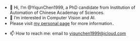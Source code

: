 - 👋 Hi, I’m @YiqunChen1999, a PhD candidate from Institution of Automation of Chinese Academay of Sciences. 
- 👀 I’m interested in Computer Vision and AI.
- Please visit [my personal page](https://yiqunchen1999.github.io/) for more information．　
<!-- - 🌱 I’m currently learning ... -->
<!-- - 💞️ I’m looking to collaborate on ... -->
- 📫 How to reach me: email to yiqunchen1999@icloud.com

<!---
YiqunChen1999/YiqunChen1999 is a ✨ special ✨ repository because its `README.md` (this file) appears on your GitHub profile.
You can click the Preview link to take a look at your changes.
--->
